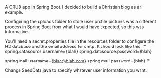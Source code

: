 A CRUD app in Spring Boot. I decided to build a Christian blog as an example.

Configuring the uploads folder to store user profile pictures was a different process in Spring Boot
from what I would have expected, so this was informative. 

You'll need a secret.properties file in the resources folder to configure the H2 database and the 
email address for smtp. It should look like this:
'''
spring.datasource.username={blah}
spring.datasource.password={blah}

spring.mail.username={blah@blah.com}
spring.mail.password={blah}
'''

Change SeedData.java to specify whatever user information you want. 
